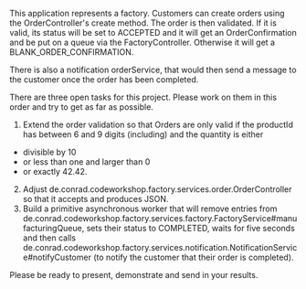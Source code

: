 This application represents a factory. Customers can create orders using the OrderController's create method. The order 
is then validated. If it is valid, its status will be set to ACCEPTED and it will get an OrderConfirmation and be put on a queue via the FactoryController. Otherwise it will get a BLANK_ORDER_CONFIRMATION.

There is also a notification orderService, that would then send a message to the customer once the order has been completed.

There are three open tasks for this project. Please work on them in this order and try to get as far as possible.

1. Extend the order validation so that Orders are only valid if the productId has between 6 and 9 digits (including) and the quantity is either 
* divisible by 10
* or less than one and larger than 0
* or exactly 42.42.
2. Adjust de.conrad.codeworkshop.factory.services.order.OrderController so that it accepts and produces JSON.
3. Build a primitive asynchronous worker that will remove entries from de.conrad.codeworkshop.factory.services.factory.FactoryService#manufacturingQueue, sets their status to COMPLETED, waits for five seconds and then calls de.conrad.codeworkshop.factory.services.notification.NotificationService#notifyCustomer (to notify the customer that their order is completed).

Please be ready to present, demonstrate and send in your results.
